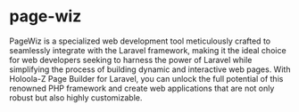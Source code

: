 # page-wiz
PageWiz is a specialized web development tool meticulously crafted to seamlessly integrate with the Laravel framework, making it the ideal choice for web developers seeking to harness the power of Laravel while simplifying the process of building dynamic and interactive web pages. With Holoola-Z Page Builder for Laravel, you can unlock the full potential of this renowned PHP framework and create web applications that are not only robust but also highly customizable.
